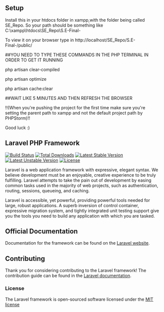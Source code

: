 ## Setup

Install this in your htdocs folder in xampp,with the folder being called SE_Repo. So your path should be something like
C:\xampp\htdocs\SE_Repo\S.E-Final-

To view it on your browser type in http://localhost/SE_Repo/S.E-Final-/public/

##YOU NEED TO TYPE THESE COMMANDS IN THE PHP TERMINAL IN ORDER TO GET IT RUNNING

php artisan clear-compiled

php artisan optimize

php artisan cache:clear

##WAIT LIKE 5 MINUTES AND THEN REFRESH THE BROWSER

!!(When you're pushing the project for the first time make sure you're setting the parent path to xampp and not the default
project path by PHPStorm)!!


Good luck :) 


## Laravel PHP Framework

[![Build Status](https://travis-ci.org/laravel/framework.svg)](https://travis-ci.org/laravel/framework)
[![Total Downloads](https://poser.pugx.org/laravel/framework/downloads.svg)](https://packagist.org/packages/laravel/framework)
[![Latest Stable Version](https://poser.pugx.org/laravel/framework/v/stable.svg)](https://packagist.org/packages/laravel/framework)
[![Latest Unstable Version](https://poser.pugx.org/laravel/framework/v/unstable.svg)](https://packagist.org/packages/laravel/framework)
[![License](https://poser.pugx.org/laravel/framework/license.svg)](https://packagist.org/packages/laravel/framework)

Laravel is a web application framework with expressive, elegant syntax. We believe development must be an enjoyable, creative experience to be truly fulfilling. Laravel attempts to take the pain out of development by easing common tasks used in the majority of web projects, such as authentication, routing, sessions, queueing, and caching.

Laravel is accessible, yet powerful, providing powerful tools needed for large, robust applications. A superb inversion of control container, expressive migration system, and tightly integrated unit testing support give you the tools you need to build any application with which you are tasked.

## Official Documentation

Documentation for the framework can be found on the [Laravel website](http://laravel.com/docs).

## Contributing

Thank you for considering contributing to the Laravel framework! The contribution guide can be found in the [Laravel documentation](http://laravel.com/docs/contributions).

### License

The Laravel framework is open-sourced software licensed under the [MIT license](http://opensource.org/licenses/MIT)
